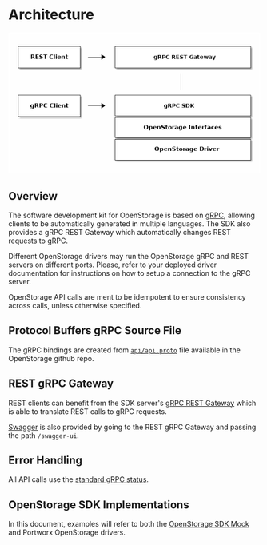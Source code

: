 # Architecture

![arch.png](images/arch.png)

## Overview
The software development kit for OpenStorage is based on [gRPC](https://grpc.io/),
allowing clients to be automatically generated in multiple languages. The SDK
also provides a gRPC REST Gateway which automatically changes REST requests
to gRPC.

Different OpenStorage drivers may run the OpenStorage gRPC and REST servers on
different ports. Please, refer to your deployed driver documentation for
instructions on how to setup a connection to the gRPC server.

OpenStorage API calls are ment to be idempotent to ensure consistency across calls, unless
otherwise specified.

## Protocol Buffers gRPC Source File
The gRPC bindings are created from [`api/api.proto`](https://github.com/libopenstorage/openstorage/blob/master/api/api.proto) file
available in the OpenStorage github repo.

## REST gRPC Gateway
REST clients can benefit from the SDK server's [gRPC REST Gateway](https://github.com/grpc-ecosystem/grpc-gateway)
which is able to translate REST calls to gRPC requests.

[Swagger](https://swagger.io/) is also provided by going to the REST gRPC Gateway
and passing the path `/swagger-ui`.

## Error Handling
All API calls use the [standard gRPC status](https://github.com/grpc/grpc/blob/master/src/proto/grpc/status/status.proto).

## OpenStorage SDK Implementations
In this document, examples will refer to both the [OpenStorage SDK Mock](installing.md)
and Portworx OpenStorage drivers.

